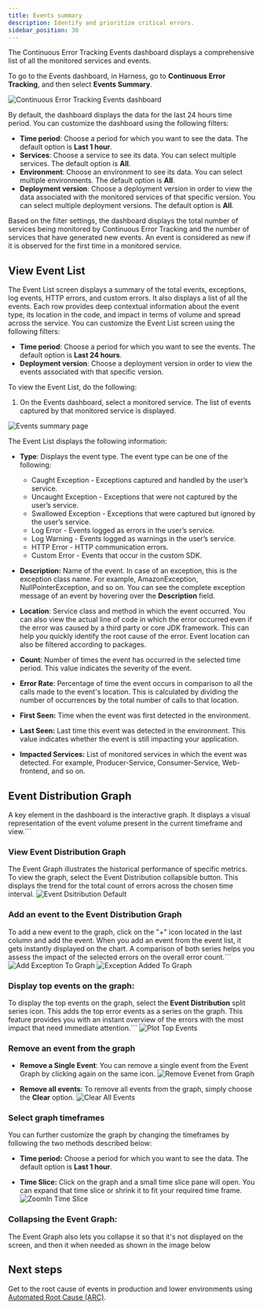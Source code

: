 ```yaml
---
title: Events summary
description: Identify and prioritize critical errors.
sidebar_position: 30
---
```


The Continuous Error Tracking Events dashboard displays a comprehensive list of all the monitored services and events.

To go to the Events dashboard, in Harness, go to **Continuous Error Tracking**, and then select **Events Summary**.

![Continuous Error Tracking Events dashboard](./static/et-quickstart-errortracking-dashboard.png)

By default, the dashboard displays the data for the last 24 hours time period. You can customize the dashboard using the following filters:

* **Time period**: Choose a period for which you want to see the data. The default option is **Last 1 hour**.
* **Services**: Choose a service to see its data. You can select multiple services. The default option is **All**.
* **Environment**: Choose an environment to see its data. You can select multiple environments. The default option is **All**.
* **Deployment version**: Choose a deployment version in order to view the data associated with the monitored services of that specific version. You can select multiple deployment versions. The default option is **All**.

Based on the filter settings, the dashboard displays the total number of services being monitored by Continuous Error Tracking and the number of services that have generated new events. An event is considered as new if it is observed for the first time in a monitored service.


## View Event List

The Event List screen displays a summary of the total events, exceptions, log events, HTTP errors, and custom errors. It also displays a list of all the events. Each row provides deep contextual information about the event type, its location in the code, and impact in terms of volume and spread across the service. You can customize the Event List screen using the following filters:

* **Time period**: Choose a period for which you want to see the events. The default option is **Last 24 hours**.
* **Deployment version**: Choose a deployment version in order to view the events associated with that specific version.

To view the Event List, do the following:

1. On the Events dashboard, select a monitored service. The list of events captured by that monitored service is displayed.

![Events summary page](./static/et-getstarted-event-summary-page.png)

The Event List displays the following information:

* **Type**: Displays the event type. The event type can be one of the following:
  * Caught Exception - Exceptions captured and handled by the user’s service.
  * Uncaught Exception - Exceptions that were not captured by the user’s service.
  * Swallowed Exception - Exceptions that were captured but ignored by the user’s service.
  * Log Error	- Events logged as errors in the user’s service.
  * Log Warning - Events logged as warnings in the user’s service.
  * HTTP Error - HTTP communication errors.
  * Custom Error - Events that occur in the custom SDK. 

* **Description:** Name of the event. In case of an exception, this is the exception class name. For example, AmazonException, NullPointerException, and so on. You can see the complete exception message of an event by hovering over the **Description** field.

* **Location**: Service class and method in which the event occurred. You can also view the actual line of code in which the error occurred even if the error was caused by a third party or core JDK framework. This can help you quickly identify the root cause of the error. Event location can also be filtered according to packages.

* **Count**: Number of times the event has occurred in the selected time period. This value indicates the severity of the event.

* **Error Rate**: Percentage of time the event occurs in comparison to all the calls made to the event's location. This is calculated by dividing the number of occurrences by the total number of calls to that location.

* **First Seen:** Time when the event was first detected in the environment.

* **Last Seen:** Last time this event was detected in the environment. This value indicates whether the event is still impacting your application.

* **Impacted Services:** List of monitored services in which the event was detected. For example, Producer-Service, Consumer-Service, Web-frontend, and so on.


## Event Distribution Graph

A key element in the dashboard is the interactive graph. It displays a visual representation of the event volume present in the current timeframe and view.```

### View Event Distribution Graph
The Event Graph illustrates the historical performance of specific metrics. To view the graph, select the Event Distribution collapsible button. This displays the trend for the total count of errors across the chosen time interval.
    ![Event Dsitribution Default](./static/cet-event-distribution-default.png)

### Add an event to the Event Distribution Graph
To add a new event to the graph, click on the "+" icon located in the last column and add the event. When you add an event from the event list, it gets instantly displayed on the chart. A comparison of both series helps you assess the impact of the selected errors on the overall error count.```
    ![Add Exception To Graph](./static/cet-event-distribution-add-exception.png)
    ![Exception Added To Graph](./static/cet-event-distribution-exception-plotted.png)

### Display top events on the graph:
To display the top events on the graph, select the **Event Distribution** split series icon. This adds the top error events as a series on the graph. This feature provides you with an instant overview of the errors with the most impact that need immediate attention.```
    ![Plot Top Events](./static/cet-event-distribution-plot-top-events.png)

### Remove an event from the graph
  
  * **Remove a Single Event**:  You can remove a single event from the Event Graph by clicking again on the same icon.
    ![Remove Evenet from Graph](./static/cet-even-distribution-remove-event.png)

  * **Remove all events**: To remove all events from the graph, simply choose the **Clear** option.
    ![Clear All Events](./static/cet-event-distribution-clear-events.png)

### Select graph timeframes
  You can further customize the graph by changing the timeframes by following the two methods described below:

  * **Time period:**  Choose a period for which you want to see the data. The default option is **Last 1 hour**.

  * **Time Slice:** Click on the graph and a small time slice pane will open. You can expand that time slice or shrink it to fit your required time frame.
    ![ZoomIn Time Slice](./static/cet-event-distribution-select-time-slice.png)

### Collapsing the Event Graph:
  The Event Graph also lets you collapse it so that it's not displayed on the screen, and then  it when needed as shown in the image below


## Next steps

Get to the root cause of events in production and lower environments using [Automated Root Cause (ARC)](./cet-arc.md).